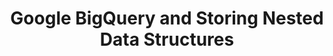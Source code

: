 ---
title: Google BigQuery and Storing Nested Data Structures
permalink: /replication/loading/google-bigquery-storing-nested-data-structures

layout: general
toc: true
feedback: false

keywords: TODO
summary: "todo"

key: "bigquery-nested-data"

this-version: "2.0"

intro: |
  {% include misc/data-files.html %}

  Google BigQuery supports nested records within tables, [whether it's a single record or repeated values]({{ site.data.destinations.resource-links.bigquery.nested-repeated }}){:target="new"}.

  Unlike the conventional method to [denormalization](https://en.wikipedia.org/wiki/Denormalization){:target="new"}, in Google BigQuery records are expressed using nested and repeated fields.

  Instead of flattening attributes into a table, this approach localizes a record's subattributes into a single table. Maintaining nested records removes the need for repeating data, creating additional subtables, or using joins during analysis.

  For example: Below is a record from a table named `people`. In this table, each person can only have a single `type`, but they might have multiple `friends`:

  ```json
  {
     "id":1,
     "name":"Finn",
     "details":{
        "type":"human",
        "has_magic":false
     },
     "friends":[
        {
           "id":2,
           "name":"Jake"
        },
        {
           "id":3,
           "name":"Bubblegum"
        },
        {
           "id":4,
           "name":"BMO"
        }
     ]
  }
  ```

  In this guide, we'll how this data will be loaded into Google BigQuery, including:
  
  {% for section in page.sections %}
  - [{{ section.summary }}](#{{ section.anchor }})
  {% endfor %}


schema-display-table: |
  {% assign attributes ="field-name|type|mode" | split:"|" %}

  <table class="attribute-list">
  <tr>
  {% for attribute in attributes %}
  {% if forloop.first == true %}
  <td class="attribute-name">
  {% else %}
  <td>
  {% endif %}
  <strong>
  {{ attribute | replace:"-"," " | capitalize }}
  </strong>
  </td>
  {% endfor %}
  </tr>
  {% for field in table-schema %}
  <tr>
  {% for attribute in attributes %}
  {% if forloop.first == true %}
  <td class="attribute-name">
  {{ field[attribute] }}
  {% else %}
  <td>
  {{ field[attribute] | upcase }}
  {% endif %}
  </td>
  {% endfor %}
  </tr>
  {% endfor %}
  </table>

data-display-table: |
  {% assign displayable-fields = table-schema | where:"displayable",true %}

  <table class="attribute-list">
  <tr>
  {% for field in displayable-fields %}
  <td>
  <strong>
  {{ field.field-name }}
  </strong>
  </td>
  {% endfor %}
  </tr>
  {% for record in table-data %}
  <tr>
  {% for field in displayable-fields %}
  {% assign clean-field-name = field.field-name | remove: "<strong>" | remove: "</strong>" %}
  <td>
  {{ record[clean-field-name] }}
  </td>
  {% endfor %}
  </tr>
  {% endfor %}
  </table>

sections:
  - title: "Storing nested maps (JSON objects)"
    anchor: "storing-nested-maps"
    summary: "How Stitch stores nested maps, or JSON objects"
    table-schema:
      - field-name: "<strong>id</strong>"
        type: "integer"
        mode: "nullable"
        displayable: true

      - field-name: "<strong>name</strong>"
        type: "string"
        mode: "nullable"
        displayable: true

      - field-name: "<strong>details</strong>"
        type: "record"
        mode: "nullable"
        displayable: false

      - field-name: "details.<strong>type</strong>"
        type: "string"
        mode: "nullable"
        displayable: true

      - field-name: "details.<strong>has_magic</strong>"
        type: "boolean"
        mode: "nullable"
        displayable: true
    table-data:
      - id: "1"
        name: "Finn"
        details.type: "human"
        details.has_magic: "false"
    content: |
      A nested map is also called an `object` in JSON. An object is surrounded by curly braces (`{ }`) and contains a series of key/value pairs. Keys are strings enclosed in double quotes (`" "`).

      For example: This record contains a `details` object, which contains `type` and `has_magic` keys:

      ```json
      {
         "id":1,
         "name":"Finn",
         "details":{
            "type":"human",
            "has_magic":false
         }
      }
      ```

      When records containing objects are loaded into Google BigQuery, the object is loaded using the `RECORD` type and a mode of `NULLABLE`.

      For example: The above record would create this table schema in Google BigQuery:

      {% assign table-schema = section.table-schema %}
      {% assign table-data = section.table-data %}

      {{ page.schema-display-table | flatify }}

      And the data in the table would be similar to the following:

      {{ page.data-display-table | flatify }}

      To query nested data using the [standard SQL syntax]({{ site.data.destinations.resource-links.bigquery.standard-sql-syntax }}){:target="new"}, you can use dot notation to indicate the field(s) you want to reference. For example: The sample query below will return the `id`, `name`, and `details.type` fields:

      ```sql
      SELECT id,
             name,
             details.type
        FROM people

      +----+------+--------------+
      | id | name | details.type |
      +----+------+--------------+
      | 1  | Finn | human        |
      +----+------+--------------+
      ```

  - title: "Storing nested records (JSON arrays)"
    anchor: "storing-nested-records"
    summary: "How Stitch stores nested records, or JSON arrays"
    content: |
      A nested record is also called an `array` in JSON. An array is surrounded by square brackets (`[ ]`) and contains an ordered list of values. Values can be strings, numbers, booleans, objects, null, or more arrays. [todo- IS NULL VALID HERE?]

      When records containing arrays are loaded into Google BigQuery, the array is loaded using the `RECORD` type and a mode of [`REPEATED`]({{ site.data.destinations.resource-links.bigquery.nested-repeated }}){:target="new"}. By using the `REPEATED` mode to store nested records, Stitch can avoid repeating data or creating additional subtables. This functionality removes the need for joins when analyzing data, making raw data easier to read and faster to compute.

      For items in the array, Stitch will handle each item like an object field. Items will be loaded using the `RECORD` type, a mode of `NULLABLE`, and a field name of `value`.

      How the array is structured determines how the data it contains will be loaded into Google BigQuery. In this section, we'll cover some examples and demonstrate how the source data for each one would be loaded into Google BigQuery:

      {% for subsection in section.subsections %}
      - [{{ subsection.title }}](#{{ subsection.anchor }})
      {% endfor %}

      Refer to [Google's documentation]({{ site.data.destinations.resource-links.bigquery.query-nested-records }}){:target="new"} for more info on querying nested records.

    subsections:
      - title: "Array of strings or numbers"
        anchor: "arrays--strings-numbers"
        table-schema:
          - field-name: "<strong>id</strong>"
            type: "integer"
            mode: "nullable"
            displayable: true

          - field-name: "<strong>name</strong>"
            type: "string"
            mode: "nullable"
            displayable: true

          - field-name: "<strong>friends</strong>"
            type: "record"
            mode: "repeated"
            displayable: false

          - field-name: "friends.<strong>value</strong>"
            type: "string"
            mode: "nullable"
            displayable: true

          - field-name: "<strong>friend_ids</strong>"
            type: "record"
            mode: "repeated"
            displayable: false

          - field-name: "friend_ids.<strong>value</strong>"
            type: "integer"
            mode: "nullable"
            displayable: true
        table-data:
          - id: "1"
            name: "Finn"
            friends.value: "Jake"
            friend_ids.value: "2"

          - id: ""
            name: ""
            friends.value: "Bubblegum"
            friend_ids.value: "3"

          - id: ""
            name: ""
            friends.value: "BMO"
            friend_ids.value: "4"
        content: |
          In this example, the record contains two arrays: `friends`, an array of strings, and `friend_ids`, an array of integers:

          ```json
          {
             "id":1,
             "name":"Finn",
             "friends":["Jake","Bubblegum","BMO"],
             "friend_ids":[2, 3, 4]
          }
          ```

          The above record would create this table schema in Google BigQuery:

          {% assign table-schema = subsection.table-schema %}
          {% assign table-data = subsection.table-data %}

          {{ page.schema-display-table | flatify }}

          And the data in the table would be similar to the following:

          {{ page.data-display-table | flatify }}

      - title: "Array of objects"
        anchor: "arrays--objects"
        table-schema:
          - field-name: "<strong>id</strong>"
            type: "integer"
            mode: "nullable"
            displayable: true

          - field-name: "<strong>name</strong>"
            type: "string"
            mode: "nullable"
            displayable: true

          - field-name: "<strong>friends</strong>"
            type: "record"
            mode: "repeated"
            displayable: false

          - field-name: "friends.<strong>value</strong>"
            type: "record"
            mode: "nullable"
            displayable: false

          - field-name: "friends.value.<strong>id</strong>"
            type: "integer"
            mode: "nullable"
            displayable: true

          - field-name: "friends.value.<strong>name</strong>"
            type: "string"
            mode: "nullable"
            displayable: true
        table-data:
          - id: "1"
            name: "Finn"
            friends.value.id: "2"
            friends.value.name: "Jake"

          - id: ""
            name: ""
            friends.value.id: "3"
            friends.value.name: "Bubblegum"

          - id: ""
            name: ""
            friends.value.id: "4"
            friends.value.name: "BMO"
        content: |
          In this example, the record contains a single array named `friends`, which contains a series of objects:

          ```json
          {
             "id":1,
             "name":"Finn",
             "friends":[
                {
                   "id":2,
                   "name":"Jake"
                },
                {
                   "id":3,
                   "name":"Bubblegum"
                },
                {
                   "id":4,
                   "name":"BMO"
                }
             ]
          }
          ```

          The above record would create this table schema in Google BigQuery:

          {% assign table-schema = subsection.table-schema %}
          {% assign table-data = subsection.table-data %}

          {{ page.schema-display-table | flatify }}

          And the data in the table would be similar to the following:

          {{ page.data-display-table | flatify }}

      - title: "Array of arrays"
        anchor: "arrays--arrays"
        table-schema:
          - field-name: "<strong>id</strong>"
            type: "integer"
            mode: "nullable"
            displayable: true

          - field-name: "<strong>name</strong>"
            type: "string"
            mode: "nullable"
            displayable: true

          - field-name: "<strong>friend_ids</strong>"
            type: "record"
            mode: "repeated"
            displayable: false

          - field-name: "friend_ids.<strong>value</strong>"
            type: "record"
            mode: "repeated"
            displayable: false

          - field-name: "friend_ids.value.<strong>value</strong>"
            type: "integer"
            mode: "nullable"
            displayable: true
        table-data:
          - id: "1"
            name: "Finn"
            friend_ids.value.value: "2"

          - id: ""
            name: ""
            friend_ids.value.value: "3"

          - id: ""
            name: ""
            friend_ids.value.value: "4"

          - id: ""
            name: ""
            friend_ids.value.value: "5"
        content: |
          In this example, the record contains an array (`friend_ids`) which contains a series of arrays:

          ```json
          {
             "id":1,
             "name":"Finn",
             "friend_ids":[
                [2,3],
                [4,5]
             ]
          }
          ```

          The above record would create this table schema in Google BigQuery:

          {% assign table-schema = subsection.table-schema %}
          {% assign table-data = subsection.table-data %}

          {{ page.schema-display-table | flatify }}

          And the data in the table would be similar to the following:

          {{ page.data-display-table | flatify }}

      - title: "Array containing multiple data types"
        anchor: "array--multiple-data-types"
        table-schema:
          - field-name: "<strong>id</strong>"
            type: "integer"
            mode: "nullable"
            displayable: true

          - field-name: "<strong>name</strong>"
            type: "string"
            mode: "nullable"
            displayable: true

          - field-name: "<strong>friend_ids</strong>"
            type: "record"
            mode: "repeated"
            displayable: false

          - field-name: "friend_ids.<strong>value</strong>"
            type: "integer"
            mode: "nullable"
            displayable: true

          - field-name: "friend_ids.<strong>value__st</strong>"
            type: "string"
            mode: "nullable"
            displayable: true
        table-data:
          - id: "1"
            name: "Finn"
            friend_ids.value: ""
            friend_ids.value__st: "2"

          - id: ""
            name: ""
            friend_ids.value: ""
            friend_ids.value__st: "3"

          - id: ""
            name: ""
            friend_ids.value: "4"
            friend_ids.value__st: ""
        content: |
          In this example, the record contains a single array named `friend_ids`. Notice that the first two values in the array are strings (ex: `"2"` versus `2`), and the last value is an integer (ex: `4` versus `"4"`):

          ```json
          {
             "id":1,
             "name":"Finn",
             "friend_ids":["2", "3", 4]
          }
          ```

          To accommodate the multiple data types, Stitch will create additional `value` columns, one for each data type, and append a data type suffix to the name of each additional column.

          In this example, the `friend_ids.value` column will store all `INTEGER` data, and Stitch will create an additional `friend_ids.value__st` column to store all `STRING` data:

          {% assign table-schema = subsection.table-schema %}
          {% assign table-data = subsection.table-data %}

          {{ page.schema-display-table | flatify }}

          And the data in the table would be similar to the following:

          {{ page.data-display-table | flatify }}

          [TODO- ADD LINK TO DATA TYPING/COLUMN SPLIT DOCS]

      - title: "Array of nested arrays"
        anchor: "array--nested-arrays"
        table-schema:
          - field-name: "<strong>id</strong>"
            type: "integer"
            mode: "nullable"
            displayable: true

          - field-name: "<strong>name</strong>"
            type: "string"
            mode: "nullable"
            displayable: true

          - field-name: "<strong>friend_ids</strong>"
            type: "record"
            mode: "repeated"
            displayable: false

          - field-name: "friend_ids.<strong>value</strong>"
            type: "record"
            mode: "repeated"
            displayable: false

          - field-name: "friend_ids.value.<strong>value</strong>"
            type: "record"
            mode: "repeated"
            displayable: false

          - field-name: "friend_ids.value.value.<strong>value</strong>"
            type: "integer"
            mode: "nullable"
            displayable: true
        table-data:
          - id: "1"
            name: "Finn"
            friend_ids.value.value.value: "2"

          - id: ""
            name: ""
            friend_ids.value.value.value: "3"

          - id: ""
            name: ""
            friend_ids.value.value.value: "4"

          - id: ""
            name: ""
            friend_ids.value.value.value: "5"
        content: |
          In this example, the record contains an array (`friend_ids`) which contains a series of nested arrays:

          ```json
          {
             "id":1,
             "name":"Finn",
             "friend_ids":[
                [
                  [2,3]
                ],
                [
                  [4,5]
                ]
             ]
          }
          ```

          The above record would create this table schema in Google BigQuery:

          {% assign table-schema = subsection.table-schema %}
          {% assign table-data = subsection.table-data %}

          {{ page.schema-display-table | flatify }}

          And the data in the table would be similar to the following:

          {{ page.data-display-table | flatify }}

  - title: "Resources"
    anchor: "resources"
    summary: "Some additional resources"
    content: |
      - [Querying nested records (Google documentation)]({{ site.data.destinations.resource-links.bigquery.query-nested-records }}){:target="new"}
      - [Nested and repeated records (Google documentation)]({{ site.data.destinations.resource-links.bigquery.nested-repeated }}){:target="new"}


---